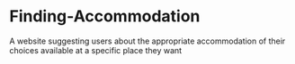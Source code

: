 # Finding-Accommodation
A website suggesting users about the appropriate accommodation of their choices available at a specific place they want
